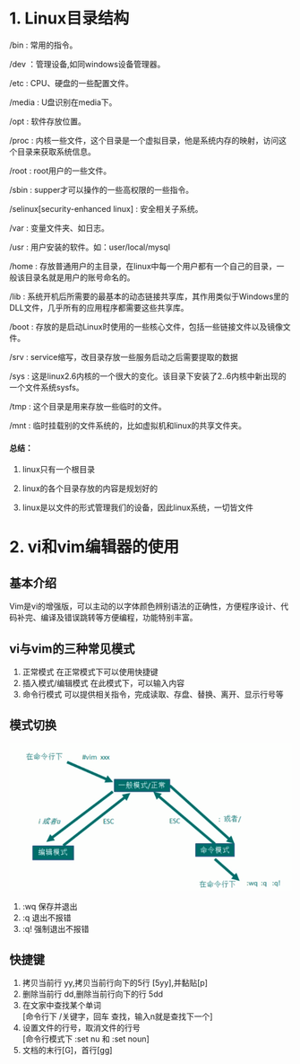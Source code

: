 # 1. Linux目录结构

/bin : 常用的指令。

/dev ：管理设备,如同windows设备管理器。

/etc : CPU、硬盘的一些配置文件。

/media : U盘识别在media下。

/opt : 软件存放位置。

/proc : 内核一些文件，这个目录是一个虚拟目录，他是系统内存的映射，访问这个目录来获取系统信息。

/root : root用户的一些文件。

/sbin : supper才可以操作的一些高权限的一些指令。

/selinux[security-enhanced linux] : 安全相关子系统。

/var : 变量文件夹、如日志。

/usr : 用户安装的软件。如：user/local/mysql

/home : 存放普通用户的主目录，在linux中每一个用户都有一个自己的目录，一般该目录名就是用户的账号命名的。

/lib : 系统开机后所需要的最基本的动态链接共享库，其作用类似于Windows里的DLL文件，几乎所有的应用程序都需要这些共享库。

/boot : 存放的是启动Linux时使用的一些核心文件，包括一些链接文件以及镜像文件。

/srv : service缩写，改目录存放一些服务启动之后需要提取的数据

/sys : 这是linux2.6内核的一个很大的变化。该目录下安装了2..6内核中新出现的一个文件系统sysfs。

/tmp : 这个目录是用来存放一些临时的文件。

/mnt : 临时挂载别的文件系统的，比如虚拟机和linux的共享文件夹。 


#### 总结：
1. linux只有一个根目录

2. linux的各个目录存放的内容是规划好的

3. linux是以文件的形式管理我们的设备，因此linux系统，一切皆文件

# 2. vi和vim编辑器的使用

## 基本介绍

Vim是vi的增强版，可以主动的以字体颜色辨别语法的正确性，方便程序设计、代码补完、编译及错误跳转等方便编程，功能特别丰富。

## vi与vim的三种常见模式
1. 正常模式
在正常模式下可以使用快捷键
2. 插入模式/编辑模式
在此模式下，可以输入内容
3. 命令行模式
可以提供相关指令，完成读取、存盘、替换、离开、显示行号等

## 模式切换
![模式转换](/linux/linuxfile/模式切换.png)
1. :wq  保存并退出
2. :q  退出不报错
3. :q!  强制退出不报错

## 快捷键
1. 拷贝当前行 yy,拷贝当前行向下的5行 [5yy],并黏贴[p]
2. 删除当前行 dd,删除当前行向下的行 5dd
3. 在文家中查找某个单词  
[命令行下 /关键字，回车 查找，输入n就是查找下一个]
4. 设置文件的行号，取消文件的行号  
[命令行模式下 :set nu 和 :set noun]
5. 文档的末行[G]，首行[gg]


